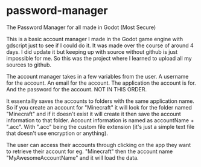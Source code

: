 # password-manager
The Password Manager for all made in Godot (Most Secure)

This is a basic account manager I made in the Godot game engine with gdscript just to see if I could do it.
It was made over the course of around 4 days. I did update it but keeping up with source without github is just impossible for me. So this was the project where I learned to upload all my sources to github.

The account manager takes in a few variables from the user.
A username for the account.
An email for the account.
The application the account is for.
And the password for the account.
NOT IN THIS ORDER.

It essentailly saves the accounts to folders with the same application name.
So if you create an account for "Minecraft" it will look for the folder named "Minecraft" and if it doesn't exist it will create it then save the account information to that folder. Account information is named as accountName + ".acc". With ".acc" being the custom file extension (it's just a simple text file that doesn't use encryption or anything).

The user can access their accounts through clicking on the app they want to retrieve their account for eg. "Minecraft" then the account name "MyAwesomeAccountName" and it will load the data.
